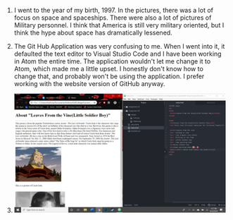 1. I went to the year of my birth, 1997. In the pictures, there was a lot of focus
on space and spaceships. There were also a lot of pictures of Military personnel.
I think that America is still very military oriented, but I think the hype about
space has dramatically lessened.

2. The Git Hub Application was very confusing to me. When I went into it, it defaulted the text editor to Visual Studio Code and I have been working in Atom the entire time. The application wouldn't let me change it to Atom, which made me a little upset. I honestly don't know how to change that, and probably won't be using the application. I prefer working with the website version of GitHub anyway.

3. ![My Screenshot](./Images/Screenshot.png)
